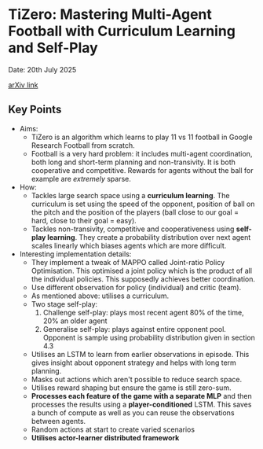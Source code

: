 # TiZero: Mastering Multi-Agent Football with Curriculum Learning and Self-Play

Date: 20th July 2025

[arXiv link](https://arxiv.org/abs/2302.07515)

## Key Points
* Aims:
  * TiZero is an algorithm which learns to play 11 vs 11 football in Google Research Football from scratch.
  * Football is a very hard problem: it includes multi-agent coordination, both long and short-term planning and non-transivity.
  It is both cooperative and competitive. Rewards for agents without the ball for example are _extremely_ sparse.
* How:
  * Tackles large search space using a **curriculum learning**. The curriculum is set using the speed of the opponent, 
  position of ball on the pitch and the position of the players (ball close to our goal = hard, close to their goal = easy).
  * Tackles non-transivity, competitive and cooperativeness using **self-play learning**. They create a probability distribution 
  over next agent scales linearly which biases agents which are more difficult. 
* Interesting implementation details:
  * They implement a tweak of MAPPO called Joint-ratio Policy Optimisation. This optimised a joint policy which is the product of all 
  the individual policies. This supposedly achieves better coordination.
  * Use different observation for policy (individual) and critic (team).
  * As mentioned above: utilises a curriculum.
  * Two stage self-play:
    1. Challenge self-play: plays most recent agent 80% of the time, 20% an older agent
    2. Generalise self-play: plays against entire opponent pool. Opponent is sample using probability distribution given 
    in section 4.3
  * Utilises an LSTM to learn from earlier observations in episode. This gives insight about opponent strategy and helps
  with long term planning.
  * Masks out actions which aren't possible to reduce search space.
  * Utilises reward shaping but ensure the game is still zero-sum.
  * **Processes each feature of the game with a separate MLP** and then processes the results using a **player-conditioned** 
  LSTM. This saves a bunch of compute as well as you can reuse the observations between agents.
  * Random actions at start to create varied scenarios
  * **Utilises actor-learner distributed framework**